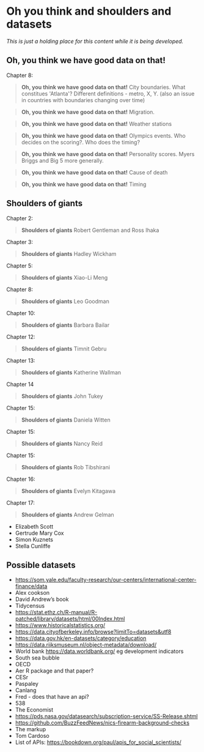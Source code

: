 
# Oh you think and shoulders and datasets

*This is just a holding place for this content while it is being developed.*

## Oh, you think we have good data on that!

Chapter 8:

> **Oh, you think we have good data on that!** City boundaries. What constitues 'Atlanta'? Different definitions - metro, X, Y. (also an issue in countries with boundaries changing over time)



> **Oh, you think we have good data on that!** Migration.

> **Oh, you think we have good data on that!** Weather stations 

> **Oh, you think we have good data on that!** Olympics events. Who decides on the scoring?. Who does the timing?

> **Oh, you think we have good data on that!** Personality scores. Myers Briggs and Big 5 more generally.

> **Oh, you think we have good data on that!** Cause of death


> **Oh, you think we have good data on that!** Timing


## Shoulders of giants




Chapter 2: 

> **Shoulders of giants** Robert Gentleman and Ross Ihaka

Chapter 3: 

> **Shoulders of giants** Hadley Wickham

Chapter 5:

> **Shoulders of giants** Xiao-Li Meng

Chapter 8:

> **Shoulders of giants** Leo Goodman

Chapter 10:

> **Shoulders of giants** Barbara Bailar

Chapter 12:

> **Shoulders of giants** Timnit Gebru

Chapter 13:

> **Shoulders of giants** Katherine Wallman

Chapter 14

> **Shoulders of giants** John Tukey

Chapter 15:

> **Shoulders of giants** Daniela Witten

Chapter 15:

> **Shoulders of giants** Nancy Reid

Chapter 15:

> **Shoulders of giants** Rob Tibshirani

Chapter 16:

> **Shoulders of giants** Evelyn Kitagawa

Chapter 17:

> **Shoulders of giants** Andrew Gelman



- Elizabeth Scott
- Gertrude Mary Cox
- Simon Kuznets
- Stella Cunliffe






## Possible datasets

- https://som.yale.edu/faculty-research/our-centers/international-center-finance/data
- Alex cookson
- David Andrew’s book
- Tidycensus
- https://stat.ethz.ch/R-manual/R-patched/library/datasets/html/00Index.html
- https://www.historicalstatistics.org/
- https://data.cityofberkeley.info/browse?limitTo=datasets&utf8
- https://data.gov.hk/en-datasets/category/education
- https://data.rijksmuseum.nl/object-metadata/download/
- World bank https://data.worldbank.org/ eg development indicators
- South sea bubble
- OECD 
- Aer R package and that paper?
- CESr
- Paspaley
- Canlang
- Fred - does that have an api?
- 538
- The Economist
- https://pds.nasa.gov/datasearch/subscription-service/SS-Release.shtml
- https://github.com/BuzzFeedNews/nics-firearm-background-checks
- The markup
- Tom Cardoso 
- List of APIs: https://bookdown.org/paul/apis_for_social_scientists/


